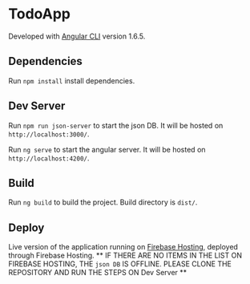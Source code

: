 # TodoApp

Developed with [Angular CLI](https://github.com/angular/angular-cli) version 1.6.5.

## Dependencies
Run `npm install` install dependencies.

## Dev Server

Run `npm run json-server` to start the json DB. It will be hosted on `http://localhost:3000/`.

Run `ng serve` to start the angular server. It will be hosted on `http://localhost:4200/`.

## Build

Run `ng build` to build the project. Build directory is `dist/`.

## Deploy

Live version of the application running on [Firebase Hosting](https://todoapp-c064c.firebaseapp.com/), deployed through Firebase Hosting.
** IF THERE ARE NO ITEMS IN THE LIST ON FIREBASE HOSTING, THE `json DB` IS OFFLINE. PLEASE CLONE THE REPOSITORY AND RUN THE STEPS ON Dev Server **